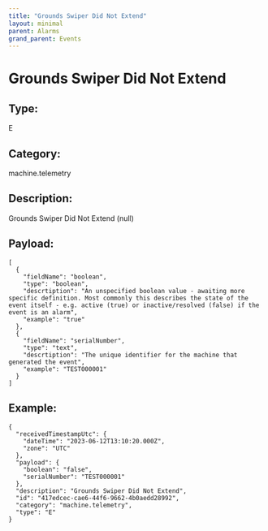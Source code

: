```yaml
---
title: "Grounds Swiper Did Not Extend"
layout: minimal
parent: Alarms
grand_parent: Events
---
```


# Grounds Swiper Did Not Extend

## Type:

E

## Category:

machine.telemetry

## Description: 

Grounds Swiper Did Not Extend (null)

## Payload:

```
[
  {
    "fieldName": "boolean",
    "type": "boolean",
    "descrtiption": "An unspecified boolean value - awaiting more specific definition. Most commonly this describes the state of the event itself - e.g. active (true) or inactive/resolved (false) if the event is an alarm",
    "example": "true"
  },
  {
    "fieldName": "serialNumber",
    "type": "text",
    "descrtiption": "The unique identifier for the machine that generated the event",
    "example": "TEST000001"
  }
]
```

## Example:

```
{
  "receivedTimestampUtc": {
    "dateTime": "2023-06-12T13:10:20.000Z",
    "zone": "UTC"
  },
  "payload": {
    "boolean": "false",
    "serialNumber": "TEST000001"
  },
  "description": "Grounds Swiper Did Not Extend",
  "id": "417edcec-cae6-44f6-9662-4b0aedd28992",
  "category": "machine.telemetry",
  "type": "E"
}
```
